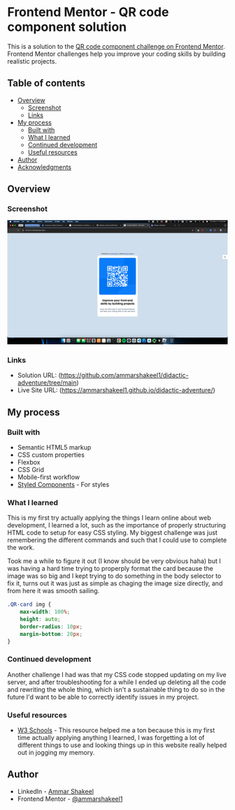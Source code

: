 # Frontend Mentor - QR code component solution

This is a solution to the [QR code component challenge on Frontend Mentor](https://www.frontendmentor.io/challenges/qr-code-component-iux_sIO_H). Frontend Mentor challenges help you improve your coding skills by building realistic projects. 

## Table of contents

- [Overview](#overview)
  - [Screenshot](#screenshot)
  - [Links](#links)
- [My process](#my-process)
  - [Built with](#built-with)
  - [What I learned](#what-i-learned)
  - [Continued development](#continued-development)
  - [Useful resources](#useful-resources)
- [Author](#author)
- [Acknowledgments](#acknowledgments)

## Overview

### Screenshot

![](./screenshot.png)

### Links

- Solution URL: (https://github.com/ammarshakeel1/didactic-adventure/tree/main)
- Live Site URL: (https://ammarshakeel1.github.io/didactic-adventure/)

## My process

### Built with

- Semantic HTML5 markup
- CSS custom properties
- Flexbox
- CSS Grid
- Mobile-first workflow
- [Styled Components](https://styled-components.com/) - For styles

### What I learned

This is my first try actually applying the things I learn online about web development, I learned a lot, such as the importance of properly structuring HTML code to setup for easy CSS styling. My biggest challenge was just remembering the different commands and such that I could use to complete the work. 

Took me a while to figure it out (I know should be very obvious haha) but I was having a hard time trying to properply format the card because the image was so big and I kept trying to do something in the body selector to fix it, turns out it was just as simple as chaging the image size directly, and from here it was smooth sailing.


```css
.QR-card img {
    max-width: 100%;
    height: auto;
    border-radius: 10px;
    margin-bottom: 20px;
}
```

### Continued development

Another challenge I had was that my CSS code stopped updating on my live server, and after troubleshooting for a while I ended up deleting all the code and rewriting the whole thing, which isn't a sustainable thing to do so in the future I'd want to be able to correctly identify issues in my project.

### Useful resources

- [W3 Schools](https://www.w3schools.com/html/html_css.asp) - This resource helped me a ton because this is my first time actually applying anything I learned, I was forgetting a lot of different things to use and looking things up in this website really helped out in jogging my memory.

## Author

- LinkedIn - [Ammar Shakeel](www.linkedin.com/in/ammar-shakeel-69436b282)
- Frontend Mentor - [@ammarshakeel1](https://www.frontendmentor.io/profile/ammarshakeel1)

